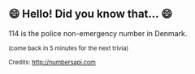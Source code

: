 ## 😄 Hello! Did you know that... 😄
114 is the police non-emergency number in Denmark.

<sup>(come back in 5 minutes for the next trivia)</sup>


<sup>Credits: http://numbersapi.com</sup>
